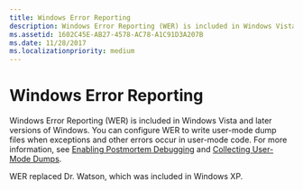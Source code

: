 ```yaml
---
title: Windows Error Reporting
description: Windows Error Reporting (WER) is included in Windows Vista and later versions of Windows.
ms.assetid: 1602C45E-AB27-4578-AC78-A1C91D3A207B
ms.date: 11/28/2017
ms.localizationpriority: medium
---
```


# Windows Error Reporting


Windows Error Reporting (WER) is included in Windows Vista and later versions of Windows. You can configure WER to write user-mode dump files when exceptions and other errors occur in user-mode code. For more information, see [Enabling Postmortem Debugging](enabling-postmortem-debugging.md) and [Collecting User-Mode Dumps](/windows/win32/wer/collecting-user-mode-dumps).

WER replaced Dr. Watson, which was included in Windows XP.

 

